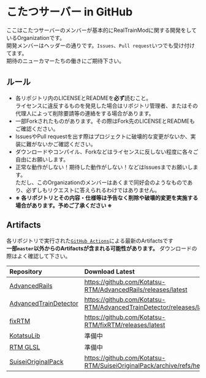 # こたつサーバー in GitHub

ここはこたつサーバーのメンバーが基本的にRealTrainModに関する開発をしているOrganizationです。  
開発メンバーはヘッダーの通りです。`Issues`、`Pull request`いつでも受け付けてます。  
期待のニューカマーたちの働きにご期待下さい。

## ルール

- 各リポジトリ内のLICENSEとREADMEを**必ず**読むこと。  
  ライセンスに違反するものを発見した場合はリポジトリ管理者、またはその代理人によって削除要請等の連絡をする場合があります。
- 一部Forkされたものがあります。その際はFork先のLICENSEとREADMEもご確認ください。
- IssuesやPull requestを出す際はプロジェクトに破壊的な変更がないか、実装に難がないかご確認ください。
- ダウンロードやコンパイル、Forkなどはライセンスに反しない程度に各々ご自由にお願いします。
- 正常な動作がしない！期待した動作がしない！などはIssuesまでお願いします。  
  ただし、このOrganizationのメンバーはあくまで同好会のようなものであり、必ずしもリクエストに答えられるわけではありません。
- **※ 各リポジトリとその内容・仕様等は予告なく削除や破壊的変更を実施する場合があります。予めご了承ください ※**

## Artifacts

各リポジトリで実行された[`GitHub Actions`](https://github.co.jp/features/actions)による最新のArtifactsです  
**一部`master`以外からのArtifactsが含まれる可能性があります。** ダウンロードの際はよく確認して下さい。

| Repository | Download Latest | Status |
| :--- | :--- | :---: |
| [AdvancedRails](https://github.com/Kotatsu-RTM/AdvancedRails) | https://github.com/Kotatsu-RTM/AdvancedRails/releases/latest | [![Build](https://github.com/Kotatsu-RTM/AdvancedRails/actions/workflows/build.yml/badge.svg?branch=main)](https://github.com/Kotatsu-RTM/AdvancedRails/actions/workflows/build.yml) |
| [AdvancedTrainDetector](https://github.com/Kotatsu-RTM/AdvancedTrainDetector) | https://github.com/Kotatsu-RTM/AdvancedTrainDetector/releases/latest | [![Build](https://github.com/Kotatsu-RTM/AdvancedTrainDetector/actions/workflows/build.yml/badge.svg?branch=master)](https://github.com/Kotatsu-RTM/AdvancedTrainDetector/actions/workflows/build.yml) |
| [fixRTM](https://github.com/Kotatsu-RTM/fixRTM) | https://github.com/Kotatsu-RTM/fixRTM/releases/latest | [![Build](https://github.com/Kotatsu-RTM/fixRTM/actions/workflows/build.yml/badge.svg?branch=master)](https://github.com/Kotatsu-RTM/fixRTM/actions/workflows/build.yml) |
| [KotatsuLib](https://github.com/Kotatsu-RTM/KotatsuLib) | 準備中 | 準備中 |
| [RTM GLSL](https://github.com/Kotatsu-RTM/rtm-glsl) | 準備中 | 準備中 |
| [SuiseiOriginalPack](https://github.com/Kotatsu-RTM/SuiseiOriginalPack) | https://github.com/Kotatsu-RTM/SuiseiOriginalPack/archive/refs/heads/main.zip | |
